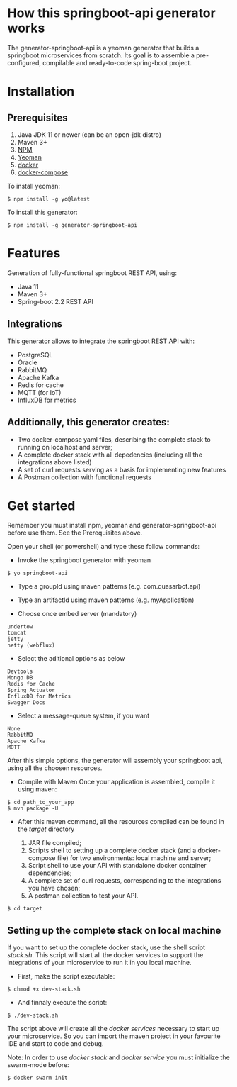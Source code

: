 # How this springboot-api generator works

The generator-springboot-api is a yeoman generator that builds a springboot microservices from scratch. Its goal is to assemble a pre-configured, compilable and ready-to-code spring-boot project.

# Installation

## Prerequisites
1. Java JDK 11 or newer (can be an open-jdk distro)
2. Maven 3+
3. [NPM](http://npmjs.org)
4. [Yeoman](http://yeoman.io)
5. [docker](https://docs.docker.com/install/) 
6. [docker-compose](https://docs.docker.com/compose/install/)


To install yeoman:
```
$ npm install -g yo@latest
```

To install this generator:
```
$ npm install -g generator-springboot-api
```

# Features
Generation of fully-functional springboot REST API, using:
* Java 11
* Maven 3+
* Spring-boot 2.2 REST API

## Integrations
This generator allows to integrate the springboot REST API with:
* PostgreSQL
* Oracle
* RabbitMQ
* Apache Kafka
* Redis for cache
* MQTT (for IoT)
* InfluxDB for metrics

## Additionally, this generator creates:
* Two docker-compose yaml files, describing the complete stack to running on localhost and server;
* A complete docker stack with all depedencies (including all the integrations above listed)
* A set of curl requests serving as a basis for implementing new features
* A Postman collection with functional requests 

# Get started
Remember you must install npm, yeoman and generator-springboot-api before use them. See the Prerequisites above.

Open your shell (or powershell) and type these follow commands:

* Invoke the springboot generator with yeoman

```
$ yo springboot-api
```

* Type a groupId using maven patterns (e.g. com.quasarbot.api)


* Type an artifactId using maven patterns (e.g. myApplication)


* Choose once embed server (mandatory)
```
undertow
tomcat
jetty
netty (webflux)
```

* Select the aditional options as below
```
Devtools
Mongo DB
Redis for Cache
Spring Actuator
InfluxDB for Metrics
Swagger Docs
```

* Select a message-queue system, if you want
```
None
RabbitMQ
Apache Kafka
MQTT
```

After this simple options, the generator will assembly your springboot api, using all the choosen resources.


* Compile with Maven
Once your application is assembled, compile it using maven:

```
$ cd path_to_your_app
$ mvn package -U
```

* After this maven command, all the resources compiled can be found in the *target* directory

	1. JAR file compiled;
	2. Scripts shell to setting up a complete docker stack (and a docker-compose file) for two environments: local machine and server;
	3. Script shell to use your API with standalone docker container dependencies;
	4. A complete set of curl requests, corresponding to the integrations you have chosen;
	5. A postman collection to test your API.

```
$ cd target
```

## Setting up the complete stack on local machine
If you want to set up the complete docker stack, use the shell script *stack.sh*. This script will start all the docker services to support the integrations of your microservice to run it in you local machine.

* First, make the script executable:
```
$ chmod +x dev-stack.sh
```

* And finnaly execute the script:
```
$ ./dev-stack.sh
```

The script above will create all the *docker services* necessary to start up your microservice. So you can import the maven project in your favourite IDE and start to code and debug. 


Note: In order to use *docker stack* and *docker service* you must initialize the swarm-mode before:
```
$ docker swarm init
```
